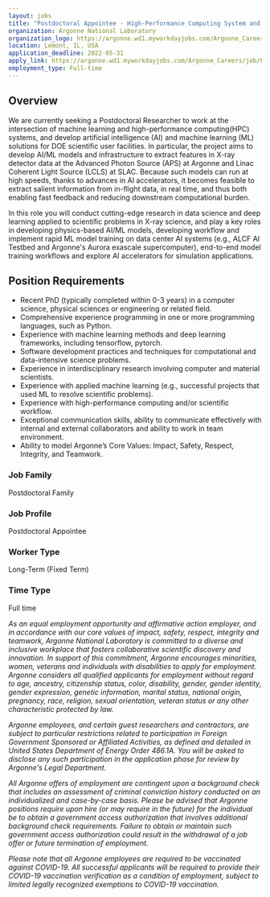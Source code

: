 ```yaml
---
layout: jobs
title: "Postdoctoral Appointee - High-Performance Computing System and AI for X-Ray Science"
organization: Argonne National Laboratory
organization_logo: https://argonne.wd1.myworkdayjobs.com/Argonne_Careers/assets/logo
location: Lemont, IL, USA
application_deadline: 2022-05-31
apply_link: https://argonne.wd1.myworkdayjobs.com/Argonne_Careers/job/Lemont-IL-USA/Postdoctoral-Appointee---High-Performance-Computing-System-and-AI-for-X-Ray-Science_413177
employment_type: Full-time
---
```


## Overview

We are currently seeking a Postdoctoral Researcher to work at the intersection of machine learning and high-performance computing(HPC) systems, and develop artificial intelligence (AI) and machine learning (ML) solutions for DOE scientific user facilities. In particular, the project aims to develop AI/ML models and infrastructure to extract  features in X-ray detector data at the Advanced Photon Source (APS) at Argonne and Linac Coherent Light Source (LCLS) at SLAC. Because such models can run at high speeds, thanks to advances in AI  accelerators, it becomes feasible to extract salient information from in-flight data, in real time, and thus both enabling fast feedback and reducing downstream computational burden.

In this role you will conduct cutting-edge research in data science and deep learning applied to scientific problems in X-ray science, and play a key roles in developing physics-based AI/ML models, developing workflow and implement rapid ML model training on data center AI systems (e.g., ALCF AI Testbed and Argonne's Aurora exascale supercomputer), end-to-end model training workflows and explore AI accelerators for simulation applications.

## Position Requirements

- Recent PhD (typically completed within 0-3 years) in a computer science, physical sciences or engineering or related field.
- Comprehensive experience programming in one or more programming languages, such as Python.
- Experience with machine learning methods and deep learning frameworks, including tensorflow, pytorch.
- Software development practices and techniques for computational and data-intensive science problems.
- Experience in interdisciplinary research involving computer and material scientists.
- Experience with applied machine learning (e.g., successful projects that used ML to resolve scientific problems).
- Experience with high-performance computing and/or scientific workflow.
- Exceptional communication skills, ability to communicate effectively with internal and external collaborators and ability to work in team environment.
- Ability to model Argonne’s Core Values: Impact, Safety, Respect, Integrity, and Teamwork.

### Job Family

Postdoctoral Family

### Job Profile

Postdoctoral Appointee

### Worker Type

Long-Term (Fixed Term)

### Time Type

Full time

_As an equal employment opportunity and affirmative action employer, and in accordance with our core values of impact, safety, respect, integrity and teamwork, Argonne National Laboratory is committed to a diverse and inclusive workplace that fosters collaborative scientific discovery and innovation. In support of this commitment, Argonne encourages minorities, women, veterans and individuals with disabilities to apply for employment. Argonne considers all qualified applicants for employment without regard to age, ancestry, citizenship status, color, disability, gender, gender identity, gender expression, genetic information, marital status, national origin, pregnancy, race, religion, sexual orientation, veteran status or any other characteristic protected by law._

_Argonne employees, and certain guest researchers and contractors, are subject to particular restrictions related to participation in Foreign Government Sponsored or Affiliated Activities, as defined and detailed in United States Department of Energy Order 486.1A. You will be asked to disclose any such participation in the application phase for review by Argonne's Legal Department._

_All Argonne offers of employment are contingent upon a background check that includes an assessment of criminal conviction history conducted on an individualized and case-by-case basis.  Please be advised that Argonne positions require upon hire (or may require in the future) for the individual be to obtain a government access authorization that involves additional background check requirements.  Failure to obtain or maintain such government access authorization could result in the withdrawal of a job offer or future termination of employment._

_Please note that all Argonne employees are required to be vaccinated against COVID-19. All successful applicants will be required to provide their COVID-19 vaccination verification as a condition of employment, subject to limited legally recognized exemptions to COVID-19 vaccination._